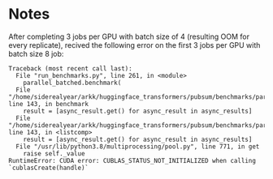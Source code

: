 # Notes

After completing 3 jobs per GPU with batch size of 4 (resulting OOM for every replicate), recived the following error on the first 3 jobs per GPU with batch size 8 job:

```
Traceback (most recent call last):
  File "run_benchmarks.py", line 261, in <module>
    parallel_batched.benchmark(
  File "/home/siderealyear/arkk/huggingface_transformers/pubsum/benchmarks/parallel_batched_summarization/benchmark.py", line 143, in benchmark
    result = [async_result.get() for async_result in async_results]
  File "/home/siderealyear/arkk/huggingface_transformers/pubsum/benchmarks/parallel_batched_summarization/benchmark.py", line 143, in <listcomp>
    result = [async_result.get() for async_result in async_results]
  File "/usr/lib/python3.8/multiprocessing/pool.py", line 771, in get
    raise self._value
RuntimeError: CUDA error: CUBLAS_STATUS_NOT_INITIALIZED when calling `cublasCreate(handle)`
```